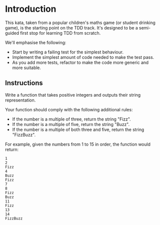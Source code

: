 # Introduction

This kata, taken from a popular children's maths game (or student drinking game), is the starting point on the TDD track. It's designed to be a semi-guided first stop for learning TDD from scratch.

We'll emphasise the following:

 - Start by writing a failing test for the simplest behaviour.
 - Implement the simplest amount of code needed to make the test pass.
 - As you add more tests, refactor to make the code more generic and more suitable.

## Instructions

Write a function that takes positive integers and outputs their string representation.

Your function should comply with the following additional rules:

 - If the number is a multiple of three, return the string "Fizz".
 - If the number is a multiple of five, return the string "Buzz".
 - If the number is a multiple of both three and five, return the string "FizzBuzz".

For example, given the numbers from 1 to 15 in order, the function would return:

```
1
2
Fizz
4
Buzz
Fizz
7
8
Fizz
Buzz
11
Fizz
13
14
FizzBuzz
```
